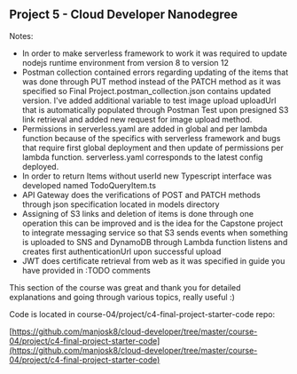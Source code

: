 ## Project 5 - Cloud Developer Nanodegree

Notes:

- In order to make serverless framework to work it was required to update nodejs runtime environment from version 8 to version 12
- Postman collection contained errors regarding updating of the items that was done through PUT method instead of the PATCH method as it was specified so Final Project.postman_collection.json contains updated version. I've added additional variable to test image upload uploadUrl that is automatically populated through Postman Test upon presigned S3 link retrieval and added new request for image upload method.
- Permissions in serverless.yaml are added in global and per lambda function because of the specifics with serverless framework and bugs that require first global deployment and then update of permissions per lambda function. serverless.yaml corresponds to the latest config deployed.
- In order to return Items without userId new Typescript interface was developed named TodoQueryItem.ts
- API Gateway does the verifications of POST and PATCH methods through json specification located in models directory
- Assigning of S3 links and deletion of items is done through one operation this can be improved and is the idea for the Capstone project to integrate messaging service so that S3 sends events when something is uploaded to SNS and DynamoDB through Lambda function listens and creates first authenticationUrl upon successful upload
- JWT does certificate retrieval from web as it was specified in guide you have provided in :TODO comments

This section of the course was great and thank you for detailed explanations and going through various topics, really useful :)

Code is located in course-04/project/c4-final-project-starter-code repo:

[https://github.com/manjosk8/cloud-developer/tree/master/course-04/project/c4-final-project-starter-code](https://github.com/manjosk8/cloud-developer/tree/master/course-04/project/c4-final-project-starter-code)